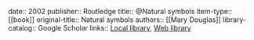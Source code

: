 date:: 2002
publisher:: Routledge
title:: @Natural symbols
item-type:: [[book]]
original-title:: Natural symbols
authors:: [[Mary Douglas]]
library-catalog:: Google Scholar
links:: [Local library](zotero://select/library/items/INR4P4P8), [Web library](https://www.zotero.org/users/6520516/items/INR4P4P8)
